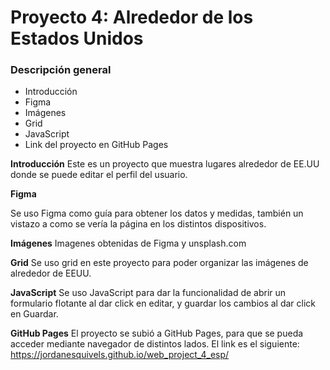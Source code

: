 # Proyecto 4: Alrededor de los Estados Unidos

### Descripción general

- Introducción
- Figma
- Imágenes
- Grid
- JavaScript
- Link del proyecto en GitHub Pages

**Introducción**
Este es un proyecto que muestra lugares alrededor de EE.UU donde se puede editar el perfil del usuario.

**Figma**

Se uso Figma como guía para obtener los datos y medidas, también un vistazo a como se vería la página en los distintos dispositivos.

**Imágenes**
Imagenes obtenidas de Figma y unsplash.com

**Grid**
Se uso grid en este proyecto para poder organizar las imágenes de alrededor de EEUU.

**JavaScript**
Se uso JavaScript para dar la funcionalidad de abrir un formulario flotante al dar click en editar, y guardar los cambios al dar click en Guardar.

**GitHub Pages**
El proyecto se subió a GitHub Pages, para que se pueda acceder mediante navegador de distintos lados.
El link es el siguiente: https://jordanesquivels.github.io/web_project_4_esp/
